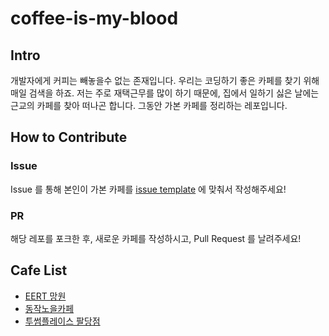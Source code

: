 # coffee-is-my-blood

## Intro
개발자에게 커피는 빼놓을수 없는 존재입니다. 우리는 코딩하기 좋은 카페를 찾기 위해 매일 검색을 하죠.
저는 주로 재택근무를 많이 하기 때문에, 집에서 일하기 싫은 날에는 근교의 카페를 찾아 떠나곤 합니다.
그동안 가본 카페를 정리하는 레포입니다.

## How to Contribute

### Issue
Issue 를 통해 본인이 가본 카페를 [issue template](https://github.com/gtg7784/coffee-is-my-blood/issues/new?template=add-cafe.md&title=%EC%B9%B4%ED%8E%98+%EC%B6%94%EA%B0%80+-+%5B%EC%B9%B4%ED%8E%98+%EC%9D%B4%EB%A6%84%5D) 에 맞춰서 작성해주세요!

### PR
해당 레포를 포크한 후, 새로운 카페를 작성하시고, Pull Request 를 날려주세요!

## Cafe List
- [EERT 망원](./eert-mangwon.md)
- [동작노을카페](./dongjak-noel-cafe.md)
- [투썸플레이스 팔당점](./twosome-paldang.md)